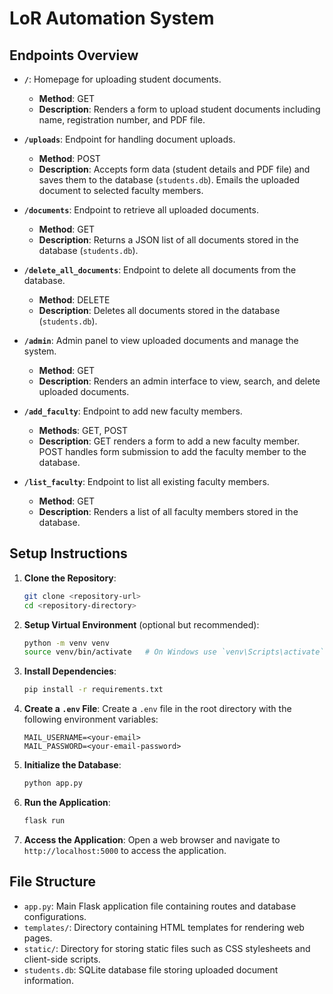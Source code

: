 # LoR Automation System 

## Endpoints Overview

- **`/`**: Homepage for uploading student documents.
  - **Method**: GET
  - **Description**: Renders a form to upload student documents including name, registration number, and PDF file.
  
- **`/uploads`**: Endpoint for handling document uploads.
  - **Method**: POST
  - **Description**: Accepts form data (student details and PDF file) and saves them to the database (`students.db`). Emails the uploaded document to selected faculty members.
  
- **`/documents`**: Endpoint to retrieve all uploaded documents.
  - **Method**: GET
  - **Description**: Returns a JSON list of all documents stored in the database (`students.db`).

- **`/delete_all_documents`**: Endpoint to delete all documents from the database.
  - **Method**: DELETE
  - **Description**: Deletes all documents stored in the database (`students.db`).

- **`/admin`**: Admin panel to view uploaded documents and manage the system.
  - **Method**: GET
  - **Description**: Renders an admin interface to view, search, and delete uploaded documents.

- **`/add_faculty`**: Endpoint to add new faculty members.
  - **Methods**: GET, POST
  - **Description**: GET renders a form to add a new faculty member. POST handles form submission to add the faculty member to the database.

- **`/list_faculty`**: Endpoint to list all existing faculty members.
  - **Method**: GET
  - **Description**: Renders a list of all faculty members stored in the database.

## Setup Instructions

1. **Clone the Repository**:
   ```bash
   git clone <repository-url>
   cd <repository-directory>
   ```

2. **Setup Virtual Environment** (optional but recommended):
   ```bash
   python -m venv venv
   source venv/bin/activate   # On Windows use `venv\Scripts\activate`
   ```

3. **Install Dependencies**:
   ```bash
   pip install -r requirements.txt
   ```

4. **Create a `.env` File**:
   Create a `.env` file in the root directory with the following environment variables:
   ```plaintext
   MAIL_USERNAME=<your-email>
   MAIL_PASSWORD=<your-email-password>
   ```

5. **Initialize the Database**:
   ```bash
   python app.py
   ```

6. **Run the Application**:
   ```bash
   flask run
   ```

7. **Access the Application**:
   Open a web browser and navigate to `http://localhost:5000` to access the application.

## File Structure

- `app.py`: Main Flask application file containing routes and database configurations.
- `templates/`: Directory containing HTML templates for rendering web pages.
- `static/`: Directory for storing static files such as CSS stylesheets and client-side scripts.
- `students.db`: SQLite database file storing uploaded document information.

